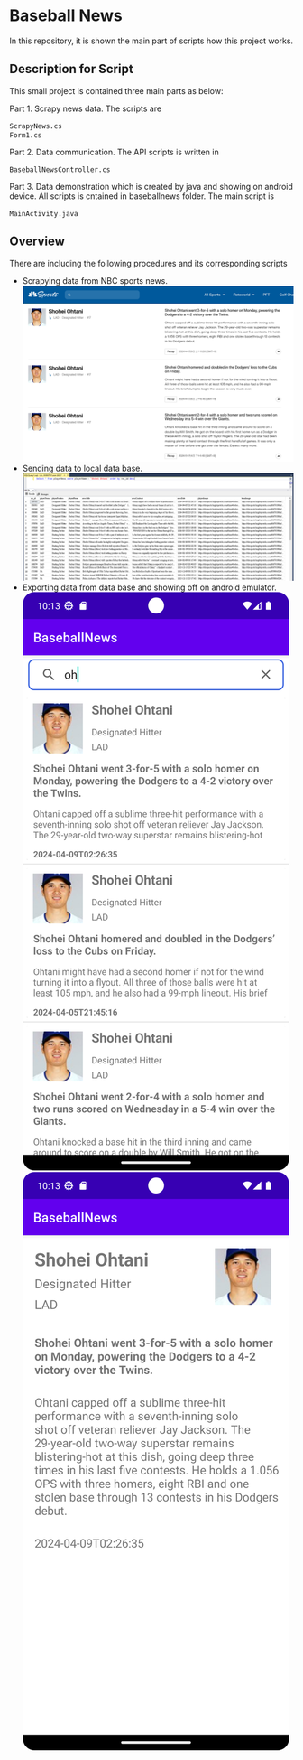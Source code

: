 # Baseball News
In this repository, it is shown the main part of scripts how this project works. 

## Description for Script
This small project is contained three main parts as below:

Part 1. Scrapy news data. The scripts are
    
    ScrapyNews.cs
    Form1.cs

Part 2. Data communication. The API scripts is written in
    
    BaseballNewsController.cs

Part 3. Data demonstration which is created by java and showing on android device. All scripts is cntained in baseballnews folder. The main script is
    
    MainActivity.java

## Overview
There are including the following procedures and its corresponding scripts
- Scrapying data from NBC sports news.
![](images/nbcnews.png?raw=true)
- Sending data to local data base.
![](images/sql.png?raw=true)
- Exporting data from data base and showing off on android emulator.
![](images/android2.png?raw=true)
![](images/android1.png?raw=true)

